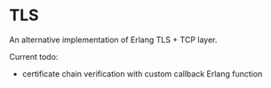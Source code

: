 TLS
===

An alternative implementation of Erlang TLS + TCP layer.

Current todo:
* certificate chain verification with custom callback Erlang function

